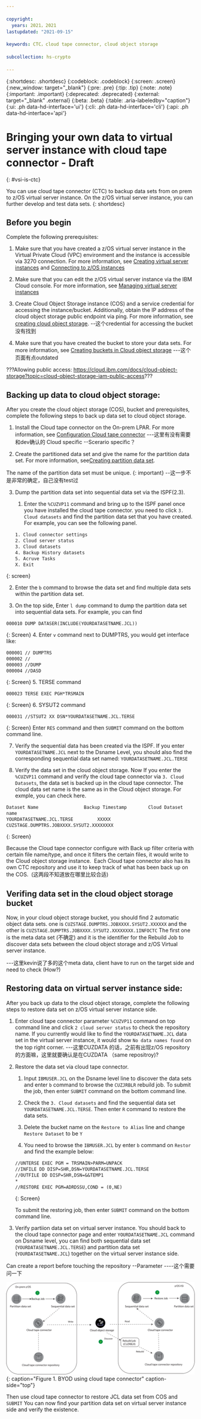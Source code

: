 ```yaml
---

copyright:
  years: 2021，2021
lastupdated: "2021-09-15"

keywords: CTC，cloud tape connector, cloud object storage

subcollection: hs-crypto

---
```


{:shortdesc: .shortdesc}
{:codeblock: .codeblock}
{:screen: .screen}
{:new_window: target="_blank"}
{:pre: .pre}
{:tip: .tip}
{:note: .note}
{:important: .important}
{:deprecated: .deprecated}
{:external: target="_blank" .external}
{:beta: .beta}
{:table: .aria-labeledby="caption"}
{:ui: .ph data-hd-interface='ui'}
{:cli: .ph data-hd-interface='cli'}
{:api: .ph data-hd-interface='api'}

# Bringing your own data to virtual server instance with cloud tape connector - Draft
{: #vsi-is-ctc}

You can use cloud tape connector (CTC) to backup data sets from on prem to z/OS virtual server instance. On the z/OS virtual server instance, you can further develop and test data sets.
{: shortdesc}

## Before you begin

Complete the following prerequisites:

1. Make sure that you have created a z/OS virtual server instance in the Virtual Private Cloud (VPC) environment and the instance is accessible via 3270 connection. For more information, see [Creating virtual server instances](docs/vpc?topic=vpc-creating-virtual-servers) and [Connecting to z/OS instances](/docs/vpc?topic=vpc-vsi_is_connecting_zos)

2. Make sure that you can edit the z/OS virtual server instance via the IBM Cloud console. For more information, see [Managing virtual server instances](docs/vpc?topic=vpc-managing-virtual-server-instances&interface=ui)

3. Create Cloud Object Storage instance (COS) and a service credential for accessing the instance/bucket. Additionally, obtain the IP address of the cloud object storage public endpoint via ping. For more information, see [creating cloud object storage](https://cloud.ibm.com/docs/cloud-object-storage?topic=cloud-object-storage-getting-started-cloud-object-storage).
--这个credential for accessing the bucket 没有找到

4. Make sure that you have created the bucket to store your data sets. For more information, see [Creating buckets in Cloud object storage](https://cloud.ibm.com/docs/cloud-object-storage?topic=cloud-object-storage-getting-started-cloud-object-storage#gs-create-buckets)   ---这个页面有点outdated

???Allowing public access: https://cloud.ibm.com/docs/cloud-object-storage?topic=cloud-object-storage-iam-public-access???

## Backing up data to cloud object storage:

After you create the cloud object storage (COS), bucket and prerequisites, complete the following steps to back up data set to cloud object storage.

1. Install the Cloud tape connector on the On-prem LPAR. For more information, see [Configuration Cloud tape connector](https://www.ibm.com/docs/en/cloud-tape-connector/2.1?topic=connector-configuration-summary)
---这里有没有需要和dev确认的 Cloud specific --Scerario specific？

2. Create the partitioned data set and give the name for the partition data set. For more information, see[Creating partition data set](https://www.ibm.com/docs/en/zos/2.4.0?topic=ispfpdf-creating-partitioned-data-set).

The name of the partition data set must be unique.
{: important}
--这一步不是非常的确定，自己没有test过

3. Dump the partition data set into sequential data set via the ISPF(2.3).
   1. Enter the `%CUZVP11` command and bring up to the ISPF panel once you have installed the cloud tape connector. you need to click `3. Cloud datasets` and find the partition data set that you have created. For example, you can see the following panel.

   ```
   1. Cloud connector settings
   2. Cloud server status
   3. Cloud datasets
   4. Backup History datasets
   5. Acruve Tasks
   X. Exit
   ```
{: screen}

   2. Enter the `b` command to browse the data set and find multiple data sets within the partition data set.

   3. On the top side, Enter `l dump` command to dump the partition data set into sequential data sets. For example, you can find

   ```
   000010 DUMP DATASER(INCLUDE(YOURDATASETNAME.JCL))
   ```
   {: Screen}
   4. Enter `v` command next to DUMPTRS, you would get interface like:

   ```
   000001 // DUMPTRS
   000002 //
   000003 //DUMP
   000004 //DASD
   ```
   {: Screen}
   5. TERSE command
   ```
   000023 TERSE EXEC PGH*TRSMAIN
   ```
   {: Screen}
   6. SYSUT2 command
   ```
   000031 //STSUT2 XX DSN*YOURDATASETNAME.JCL.TERSE
   ```
   {: Screen}
   Enter `RES` command and then `SUBMIT` command on the bottom command line.

   7. Verify the sequential data has been created via the ISPF. If you enter `YOURDATASETNAME.JCL` next to the Dsname Level, you should also find the corresponding sequential data set named: `YOURDATASETNAME.JCL.TERSE`

4. Verify the data set in the cloud object storage. Now If you enter the `%CUZVP11` command and verify the cloud tape connector via `3. Cloud Datasets`, the data set is backed up in the cloud tape connector. The cloud data set name is the same as in the Cloud object storage. For exmple, you can check here.
```
Dataset Name                 Backup Timestamp        Cloud Dataset name
YOURDATASETNAME.JCL.TERSE         XXXXX              CUZSTAGE.DUMPTRS.JOBXXXX.SYSUT2.XXXXXXXX
```
{: Screen}


Because the Cloud tape connector configure with Back up filter criteria with certain file name/type, and once it filters the certain files, it would write to the Cloud object storage instance. 
Each Cloud tape connector also has its own CTC repository and use it to keep track of what has been back up on the COS.  (这两段不知道放在哪里比较合适)
 

## Verifing data set in the cloud object storage bucket

Now, in your cloud object storage bucket, you should find 2 automatic object data sets. one is `CUZSTAGE.DUMPTRS.JOBXXXX.SYSUT2.XXXXXX` and the other is `CUZSTAGE.DUMPTRS.JOBXXXX.SYSUT2.XXXXXXXX.1INFOCTC`
The first one is the meta data set (不确定) and it is the identifier for the Rebuild Job to discover data sets between the cloud object storage and z/OS Virtual server instance.

---这里kevin说了多的这个meta data, client have to run on the target side and need to check (How?)


## Restoring data on virtual server instance side:

After you back up data to the cloud object storage, complete the following steps to restore data set on z/OS virtual server instance side.

1. Enter cloud tape connector parameter `%CUZVP11` command on top command line and click `2 cloud server status` to check the repository name. If you currently would like to find the `YOURDATASETNAME.JCL` data set in the  virtual server instance, it would show `No data names found` on the top right corner.
---这里CUZDATA 的话，之前有出现z/OS repository的方面嘛，这里就要确认是在CUZDATA （same repositroy)?

2. Restore the data set via cloud tape connector.

   1. Input `IBMUSER.JCL` on the Dsname level line to discover the data sets and enter `b` command to browse the `CUZJRBLR` rebuild job. To submit the job, then enter `SUBMIT` command on the bottom command line.  

   2. Check the `3. Cloud datasets` and find the sequential data set `YOURDATASETNAME.JCL.TERSE`. Then enter `R` command to restore the data sets.

   3. Delete the bucket name on the `Restore to Alias` line and change `Restore Dataset` to be `Y`

   4. You need to browse the `IBMUSER.JCL` by enter `b` command on `Restor` and find the example below:
   ```
   //UNTERSE EXEC PGM = TRSMAIN>PARM=UNPACK
   //INFILE DD DISP=SHR,DSN=YOURDATASETNAME.JCL.TERSE
   //OUTFILE DD DISP=SHR,DSN=&&TEMP1
   *
   //RESTORE EXEC PGM=ADRDSSU,COND = (0,NE)
   ```
   {: Screen}

   To submit the restoring job, then enter `SUBMIT` command on the bottom command line.

3. Verify partiion data set on virtual server instance. You should back to the cloud tape connector page and enter `YOURDATASETNAME.JCL` command on Dsname level, you can find both sequential data set (`YOURDATASETNAME.JCL.TERSE`) and partition data set (`YOURDATASETNAME.JCL`) together on the virtual server instance side.

Can create a report before touching the repository --Parameter ----这个需要问一下


![BYOD using cloud tape connector](images/vpc-byod-ctc.svg "Figure showing BYOD using cloud tape connector"){: caption="Figure 1. BYOD using cloud tape connector" caption-side="top"}

Then use cloud tape connector to restore JCL data set from COS and `SUBMIT`
You can now find your partition data set on virtual server instance side and verify the existence.
